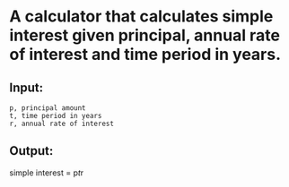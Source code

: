 # A calculator that calculates simple interest given principal, annual rate of interest and time period in years.
## Input:
    p, principal amount
    t, time period in years
    r, annual rate of interest
## Output:
   simple interest = p*t*r
